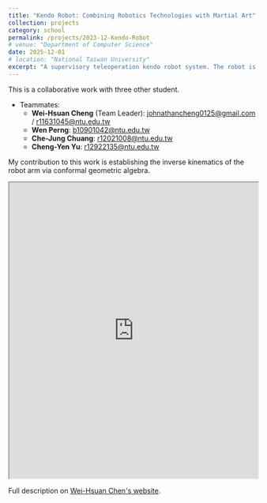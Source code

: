 ```yaml
---
title: "Kendo Robot: Combining Robotics Technologies with Martial Art"
collection: projects
category: school
permalink: /projects/2023-12-Kendo-Robot
# venue: "Department of Computer Science"
date: 2025-12-01
# location: "National Taiwan University"
excerpt: "A supervisory teleoperation kendo robot system. The robot is able to track the opponent’s pose and wait for the operator’s command to attack. *Robotics competition winner as a team leader in the course project of [CSIE5074](https://nol.ntu.edu.tw/nol/coursesearch/print_table.php?course_id=922%20U1070&class=&dpt_code=9210&ser_no=62682&semester=112-1&lang=CH) Robotics, offered by [Prof. Li-Chen Fu](https://www.ntueeacl.com/25351235662594525480-advisor.html) @ NTU EE*. <a href='https://github.com/wei-hsuan-cheng/kendo_robot' target='_blank' style='text-decoration: none;'><i class='fab fa-github' style=''></i><span style='margin-left: 0.13cm'>kendo_robot</span></a>"
---
```


This is a collaborative work with three other student.
- Teammates:
    - **Wei-Hsuan Cheng** (Team Leader): <a href="mailto:johnathancheng0125@gmail.com">johnathancheng0125@gmail.com</a> / <a href="mailto:r11631045@ntu.edu.tw">r11631045@ntu.edu.tw</a>
    - **Wen Perng**: <a href="mailto:b10901042@ntu.edu.tw">b10901042@ntu.edu.tw</a>
    - **Che-Jung Chuang**: <a href="mailto:r12021008@ntu.edu.tw">r12021008@ntu.edu.tw</a>
    - **Cheng-Yen Yu**: <a href="mailto:r12922135@ntu.edu.tw">r12922135@ntu.edu.tw</a>

My contribution to this work is establishing the inverse kinematics of the robot arm via conformal geometric algebra.

<iframe src="https://wei-hsuan-cheng.github.io/project/2023-12-kendo-robot" width="100%" height="600px" title="Kendo Robot"></iframe>

<p>
Full description on <a href="https://wei-hsuan-cheng.github.io/project/2023-12-kendo-robot">Wei-Hsuan Chen's website</a>.
</p>